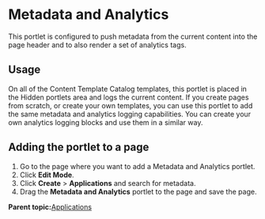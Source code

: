 # Metadata and Analytics

This portlet is configured to push metadata from the current content into the page header and to also render a set of analytics tags.

## Usage

On all of the Content Template Catalog templates, this portlet is placed in the Hidden portlets area and logs the current content. If you create pages from scratch, or create your own templates, you can use this portlet to add the same metadata and analytics logging capabilities. You can create your own analytics logging blocks and use them in a similar way.

## Adding the portlet to a page

1.  Go to the page where you want to add a Metadata and Analytics portlet.
2.  Click **Edit Mode**.
3.  Click **Create** \> **Applications** and search for metadata.
4.  Drag the **Metadata and Analytics** portlet to the page and save the page.

**Parent topic:**[Applications](../ctc/ctc-portlet-types-ctc.md)

